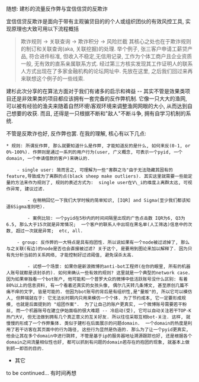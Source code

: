 随想: 建杉的流量反作弊与宜信信贷的反欺诈

宜信信贷反欺诈是面向于带有主观骗贷目的的个人或组织团伙的有效风控工具, 实现原理也大致可用以下流程概括

> 欺诈规则 -> 关联查询 -> 欺诈积分 -> 风险拦截
其核心之处也在于欺诈规则的制订和关联查询(aka, 关联挖掘)的处理.
举个例子,
         张三客户申请工薪贷产品, 符合进件标准, 但收入不稳定,无信用记录, 工作为个体工商户且企业资质一般, 无有效的直系亲属联系方式. 经过第三方核实发现其工作证明人的联系人方式出现在了多家金融机构的论坛网址中.
先放在这里, 之后我们回过来再来联想这个例子的一些线索.

建杉此次分享的在算法方面对于我们有诸多的启示和禆益 -- 其实不管是效果类项目还是非效果类的项目都应该拥有一套完备的反作弊机制. 它像一只大大的渔网, 可以被有经验的渔夫来随着自然环境\\客观环境来调整渔网网眼的大小, 从而达到自己想要的收获. 而且, 还得是一只根据不断和"敌人"不断斗争, 拥有自学习机制的系统.

不管是反欺诈也好, 反作弊也罢.  在我的理解, 核心有以下几点:


    * 规则: 所谓反作弊, 那么就要知道什么是作弊, 才能知道反的是什么, 如何来反(0-1, or 0%-100%). 作弊则是通过一系列的用户行为(user, 广义概念, 可表示一个pyid, 一个domain, 一个申请借款的客户)来确认的.

        - single user: 简而言之, 可理解为一些"害群之马"由于无法隐藏其固有的feature,导致成为了离群的点(black sheep make outliers). 其实这里就需要一些能定量的方法来作为规则了, 规则的表述方式为:  single user在V\_i的维度上离群太远, 可视作异常, 建议过滤.

            - 在稍稍回忆一下我们大学时候的简单知识, [IQR] and Sigma(至少我们都该知道6Sigma准则吧).

            - 案例比较: 一个pyid在5秒内的时间间隔里出现的广告点击数 IQR为6, Q3为6.5, 那么大于15次就是异常情况;  一个客户的联系人中出现在黑名单(人工筛选)信息中的次数, 超过一次就是异常;  etc, all.

        - group: 反作弊的一大特点是具有抱团性. 所以说如果有一个node被过滤掉了, 那么与之关联(有边)的node是否也会直接被过滤? 关于这个, 是要用到图论来加以解释了. 因为只有先分析当前的关系网络, 才能控制好过滤阈值, 避免误杀太高.

            - 试想一个场景: 如果你是新浪微博的anti-bot工程师(在你的眼里, 所有的机器人账号就都是该封杀的). 如何来确认一些有效的规则? 这里就是一个典型的network case. 因为如果单独看一个bot账户, 他可能和一个普罗大众的微博中低活跃账号没什么区别: 有着80%以上的信息资料, 有一个看着还真实的女孩头像, 偶尔几天转几条博文, 甚至原创几篇不痛不痒的文字, 皆是可能的. 但因为bot账号的背后是有组织性,是"量贩"的, 所以它可以模仿人, 但弊端就在于: 它无法长时期内只用来模仿一个个体. 为了节约成本, 它一定要形成规模, 也就是后面提到的 "组团作案".  为了让自己的账户更真实, 一个微博账号需要若干粉丝, 而一个机器账号在建立伊始面临的很大难题 -- 冷启动(受), 它可以自动关注若干TOP-K热门大V, 但无法做到拥有几个真正意义的互关好友. 所以往往采取互相bot-关注. 这样, 就慢慢的形成了一个作弊集体. 类似于建杉在后面展示的问题domain.  一个domain的热度是利用了若干访客在其页面中的行为路径, 这些行为显然是伪造的. 那么为了让一个pyid更真实, 他会让其在多个domain中进行跳转, 不管是基于ip的服务器地址溯源跟踪也好, 还是根据各个domain之间流量相似性也好, 都可以抓到有问题的domain若存在的抱团的现象, 就基本上做到抓一即百的目的.

* 其它

to be continued...  有时间再想


